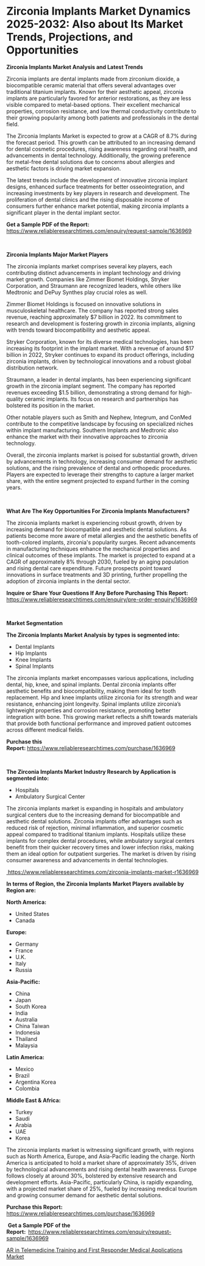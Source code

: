 <p><h1>Zirconia Implants Market Dynamics 2025-2032: Also about Its Market Trends, Projections, and Opportunities</h1></p><p><strong>Zirconia Implants Market Analysis and Latest Trends</strong></p>
<p><p>Zirconia implants are dental implants made from zirconium dioxide, a biocompatible ceramic material that offers several advantages over traditional titanium implants. Known for their aesthetic appeal, zirconia implants are particularly favored for anterior restorations, as they are less visible compared to metal-based options. Their excellent mechanical properties, corrosion resistance, and low thermal conductivity contribute to their growing popularity among both patients and professionals in the dental field.</p><p>The Zirconia Implants Market is expected to grow at a CAGR of 8.7% during the forecast period. This growth can be attributed to an increasing demand for dental cosmetic procedures, rising awareness regarding oral health, and advancements in dental technology. Additionally, the growing preference for metal-free dental solutions due to concerns about allergies and aesthetic factors is driving market expansion. </p><p>The latest trends include the development of innovative zirconia implant designs, enhanced surface treatments for better osseointegration, and increasing investments by key players in research and development. The proliferation of dental clinics and the rising disposable income of consumers further enhance market potential, making zirconia implants a significant player in the dental implant sector.</p></p>
<p><strong>Get a Sample PDF of the Report:&nbsp;</strong> <a href="https://www.reliableresearchtimes.com/enquiry/request-sample/1636969?utm_campaign=2643&utm_medium=2&utm_source=Github&utm_content=ia&utm_term=03032025&utm_id=zirconia-implants">https://www.reliableresearchtimes.com/enquiry/request-sample/1636969</a></p>
<p>&nbsp;</p>
<p><strong>Zirconia Implants Major Market Players</strong></p>
<p><p>The zirconia implants market comprises several key players, each contributing distinct advancements in implant technology and driving market growth. Companies like Zimmer Biomet Holdings, Stryker Corporation, and Straumann are recognized leaders, while others like Medtronic and DePuy Synthes play crucial roles as well.</p><p>Zimmer Biomet Holdings is focused on innovative solutions in musculoskeletal healthcare. The company has reported strong sales revenue, reaching approximately $7 billion in 2022. Its commitment to research and development is fostering growth in zirconia implants, aligning with trends toward biocompatibility and aesthetic appeal.</p><p>Stryker Corporation, known for its diverse medical technologies, has been increasing its footprint in the implant market. With a revenue of around $17 billion in 2022, Stryker continues to expand its product offerings, including zirconia implants, driven by technological innovations and a robust global distribution network.</p><p>Straumann, a leader in dental implants, has been experiencing significant growth in the zirconia implant segment. The company has reported revenues exceeding $1.5 billion, demonstrating a strong demand for high-quality ceramic implants. Its focus on research and partnerships has bolstered its position in the market.</p><p>Other notable players such as Smith and Nephew, Integrum, and ConMed contribute to the competitive landscape by focusing on specialized niches within implant manufacturing. Southern Implants and Medtronic also enhance the market with their innovative approaches to zirconia technology.</p><p>Overall, the zirconia implants market is poised for substantial growth, driven by advancements in technology, increasing consumer demand for aesthetic solutions, and the rising prevalence of dental and orthopedic procedures. Players are expected to leverage their strengths to capture a larger market share, with the entire segment projected to expand further in the coming years.</p></p>
<p>&nbsp;</p>
<p><strong>What Are The Key Opportunities For Zirconia Implants Manufacturers?</strong></p>
<p><p>The zirconia implants market is experiencing robust growth, driven by increasing demand for biocompatible and aesthetic dental solutions. As patients become more aware of metal allergies and the aesthetic benefits of tooth-colored implants, zirconia's popularity surges. Recent advancements in manufacturing techniques enhance the mechanical properties and clinical outcomes of these implants. The market is projected to expand at a CAGR of approximately 8% through 2030, fueled by an aging population and rising dental care expenditure. Future prospects point toward innovations in surface treatments and 3D printing, further propelling the adoption of zirconia implants in the dental sector.</p></p>
<p><strong>Inquire or Share Your Questions If Any Before Purchasing This Report:</strong> <a href="https://www.reliableresearchtimes.com/enquiry/pre-order-enquiry/1636969?utm_campaign=2643&utm_medium=2&utm_source=Github&utm_content=ia&utm_term=03032025&utm_id=zirconia-implants">https://www.reliableresearchtimes.com/enquiry/pre-order-enquiry/1636969</a></p>
<p>&nbsp;</p>
<p><strong>Market Segmentation</strong></p>
<p><strong>The Zirconia Implants Market Analysis by types is segmented into:</strong></p>
<p><ul><li>Dental Implants</li><li>Hip Implants</li><li>Knee Implants</li><li>Spinal Implants</li></ul></p>
<p><p>The zirconia implants market encompasses various applications, including dental, hip, knee, and spinal implants. Dental zirconia implants offer aesthetic benefits and biocompatibility, making them ideal for tooth replacement. Hip and knee implants utilize zirconia for its strength and wear resistance, enhancing joint longevity. Spinal implants utilize zirconia’s lightweight properties and corrosion resistance, promoting better integration with bone. This growing market reflects a shift towards materials that provide both functional performance and improved patient outcomes across different medical fields.</p></p>
<p><strong>Purchase this Report:&nbsp;</strong><a href="https://www.reliableresearchtimes.com/purchase/1636969?utm_campaign=2643&utm_medium=2&utm_source=Github&utm_content=ia&utm_term=03032025&utm_id=zirconia-implants">https://www.reliableresearchtimes.com/purchase/1636969</a></p>
<p>&nbsp;</p>
<p><strong>The Zirconia Implants Market Industry Research by Application is segmented into:</strong></p>
<p><ul><li>Hospitals</li><li>Ambulatory Surgical Center</li></ul></p>
<p><p>The zirconia implants market is expanding in hospitals and ambulatory surgical centers due to the increasing demand for biocompatible and aesthetic dental solutions. Zirconia implants offer advantages such as reduced risk of rejection, minimal inflammation, and superior cosmetic appeal compared to traditional titanium implants. Hospitals utilize these implants for complex dental procedures, while ambulatory surgical centers benefit from their quicker recovery times and lower infection risks, making them an ideal option for outpatient surgeries. The market is driven by rising consumer awareness and advancements in dental technologies.</p></p>
<p><a href="https://www.reliableresearchtimes.com/zirconia-implants-market-r1636969?utm_campaign=2643&utm_medium=2&utm_source=Github&utm_content=ia&utm_term=03032025&utm_id=zirconia-implants">&nbsp;https://www.reliableresearchtimes.com/zirconia-implants-market-r1636969</a></p>
<p><strong>In terms of Region, the Zirconia Implants Market Players available by Region are:</strong></p>
<p>
    <p> <strong> North America: </strong>
        <ul>
            <li>United States</li>
            <li>Canada</li>
        </ul>
        </p> 
    <p> <strong> Europe: </strong>
        <ul>
            <li>Germany</li>
            <li>France</li>
            <li>U.K.</li>
            <li>Italy</li>
            <li>Russia</li>
        </ul>
        </p> 
    <p> <strong> Asia-Pacific: </strong>
        <ul>
            <li>China</li>
            <li>Japan</li>
            <li>South Korea</li>
            <li>India</li>
            <li>Australia</li>
            <li>China Taiwan</li>
            <li>Indonesia</li>
            <li>Thailand</li>
            <li>Malaysia</li>
        </ul>
        </p> 
    <p> <strong> Latin America: </strong>
        <ul>
            <li>Mexico</li>
            <li>Brazil</li>
            <li>Argentina Korea</li>
            <li>Colombia</li>
        </ul>
        </p> 
    <p> <strong> Middle East & Africa: </strong>
        <ul>
            <li>Turkey</li>
            <li>Saudi</li>
            <li>Arabia</li>
            <li>UAE</li>
            <li>Korea</li>
        </ul>
    </p>
    </p>
<p><p>The zirconia implants market is witnessing significant growth, with regions such as North America, Europe, and Asia-Pacific leading the charge. North America is anticipated to hold a market share of approximately 35%, driven by technological advancements and rising dental health awareness. Europe follows closely at around 30%, bolstered by extensive research and development efforts. Asia-Pacific, particularly China, is rapidly expanding, with a projected market share of 25%, fueled by increasing medical tourism and growing consumer demand for aesthetic dental solutions.</p></p>
<p><strong>Purchase this Report: </strong><a href="https://www.reliableresearchtimes.com/purchase/1636969?utm_campaign=2643&utm_medium=2&utm_source=Github&utm_content=ia&utm_term=03032025&utm_id=zirconia-implants">https://www.reliableresearchtimes.com/purchase/1636969</a></p>
<p>&nbsp;<strong>Get a Sample PDF of the Report:&nbsp;&nbsp;</strong><a href="https://www.reliableresearchtimes.com/enquiry/request-sample/1636969?utm_campaign=2643&utm_medium=2&utm_source=Github&utm_content=ia&utm_term=03032025&utm_id=zirconia-implants">https://www.reliableresearchtimes.com/enquiry/request-sample/1636969</a></p>
<p><strong></strong></p>
<p><p><a href="https://github.com/direepittr/Market-Research-Report-List-1/blob/main/ar-in-telemedicinetraining-and-first-responder-medical-applications-market.md?utm_campaign=2643&utm_medium=2&utm_source=Github&utm_content=ia&utm_term=03032025&utm_id=zirconia-implants">AR in Telemedicine,Training and First Responder Medical Applications Market</a></p></p>